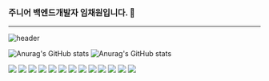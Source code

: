 ### 주니어 백엔드개발자 임채원입니다. 👋

---

![header](https://capsule-render.vercel.app/api?type=Waving)

![Anurag's GitHub stats](https://github-readme-stats.vercel.app/api/top-langs/?username=imchaewon&langs_count=8&theme=dark)
![Anurag's GitHub stats](https://github-readme-stats.vercel.app/api?username=imchaewon&show_icons=true&theme=radical)

<div>
<a href="javascript:"><img src="https://img.shields.io/badge/Java-E34F26?style=flat&logo=Java&logoColor=fff"/></a>
<a href="javascript:"><img src="https://img.shields.io/badge/Oracle-F80000?style=flat&logo=Oracle&logoColor=fff"/></a>
<a href="javascript:"><img src="https://img.shields.io/badge/HTML5-007396?style=flat&logo=HTML5&logoColor=fff"/></a>
<a href="javascript:"><img src="https://img.shields.io/badge/CSS3-1572B6?style=flat&logo=CSS3&logoColor=CC6699"/></a>
<a href="javascript:"><img src="https://img.shields.io/badge/JavaScript-F7DF1E?style=flat&logo=JavaScript&logoColor=blueviolet"/></a>
<a href="javascript:"><img src="https://img.shields.io/badge/jQuery-0769AD?style=flat&logo=jQuery&logoColor=CC6699"/></a>
<a href="javascript:"><img src="https://img.shields.io/badge/Spring-6DB33F?style=flat&logo=Spring&logoColor=orange"/></a>
<a href="javascript:"><img src="https://img.shields.io/badge/SpringBoot-6DB33F?style=flat&logo=Spring Boot&logoColor=0079C1"/></a>
<a href="javascript:"><img src="https://img.shields.io/badge/Docker-2496ED?style=flat&logo=Docker&logoColor=fff"/></a>
<a href="javascript:"><img src="https://img.shields.io/badge/Ubuntu-E95420?style=flat&logo=Ubuntu&logoColor=fff"/></a>
<a href="javascript:"><img src="https://img.shields.io/badge/MySql-4479A1&logo=MySQL"/></a>
<a href="javascript:"><img src="https://img.shields.io/badge/Python-3776AB&logo=Python"/></a>
<a href="javascript:"><img src="https://img.shields.io/badge/Selenium-43B02A&logo=Selenium&logoColor=red"/></a>
  
  
</div>


<!--
**imchaewon/imchaewon** is a ✨ _special_ ✨ repository because its `README.md` (this file) appears on your GitHub profile.

Here are some ideas to get you started:

- 🔭 I’m currently working on ...
- 🌱 I’m currently learning ...
- 👯 I’m looking to collaborate on ...
- 🤔 I’m looking for help with ...
- 💬 Ask me about ...
- 📫 How to reach me: ...
- 😄 Pronouns: ...
- ⚡ Fun fact: ...
-->


